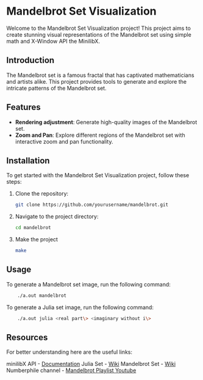 # Mandelbrot Set Visualization

Welcome to the Mandelbrot Set Visualization project! This project aims to create stunning visual representations of the Mandelbrot set using simple math and X-Window API the MinilibX.

## Introduction

The Mandelbrot set is a famous fractal that has captivated mathematicians and artists alike. This project provides tools to generate and explore the intricate patterns of the Mandelbrot set.

## Features

- **Rendering adjustment**: Generate high-quality images of the Mandelbrot set.
- **Zoom and Pan**: Explore different regions of the Mandelbrot set with interactive zoom and pan functionality.

## Installation

To get started with the Mandelbrot Set Visualization project, follow these steps:

1. Clone the repository:
	```bash
	git clone https://github.com/yourusername/mandelbrot.git
	```
2. Navigate to the project directory:
	```bash
	cd mandelbrot
	```
3. Make the project
	```bash
	make
	```

## Usage

To generate a Mandelbrot set image, run the following command:

```bash
	./a.out mandelbrot
```
To generate a Julia set image, run the following command:

```bash
	./a.out julia <real part\> <imaginary without i\>
```

## Resources

For better understanding here are the useful links:

minilibX API - [Documentation](https://harm-smits.github.io/42docs/libs/minilibx)
Julia Set - [Wiki](https://en.wikipedia.org/wiki/Julia_set)
Mandelbrot Set - [Wiki](https://en.wikipedia.org/wiki/Mandelbrot_set)
Numberphile channel - [Mandelbrot Playlist Youtube](https://www.youtube.com/watch?v=FFftmWSzgmk&list=PLt5AfwLFPxWL7NpD_DKO28XhS0Ugctkpu&ab_channel=Numberphile)
